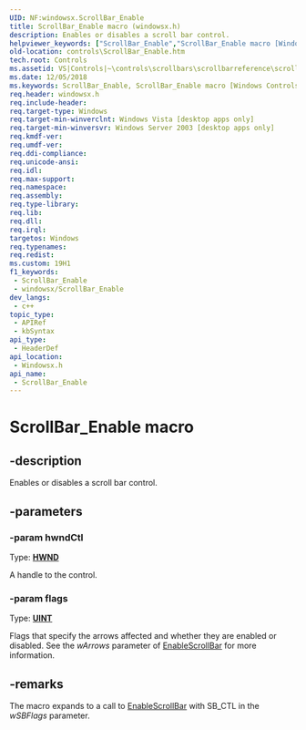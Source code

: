 ```yaml
---
UID: NF:windowsx.ScrollBar_Enable
title: ScrollBar_Enable macro (windowsx.h)
description: Enables or disables a scroll bar control.
helpviewer_keywords: ["ScrollBar_Enable","ScrollBar_Enable macro [Windows Controls]","_win32_ScrollBar_Enable","_win32_ScrollBar_Enable_cpp","controls.ScrollBar_Enable","controls._win32_ScrollBar_Enable","windowsx/ScrollBar_Enable"]
old-location: controls\ScrollBar_Enable.htm
tech.root: Controls
ms.assetid: VS|Controls|~\controls\scrollbars\scrollbarreference\scrollbarmacros\scrollbar_enable.htm
ms.date: 12/05/2018
ms.keywords: ScrollBar_Enable, ScrollBar_Enable macro [Windows Controls], _win32_ScrollBar_Enable, _win32_ScrollBar_Enable_cpp, controls.ScrollBar_Enable, controls._win32_ScrollBar_Enable, windowsx/ScrollBar_Enable
req.header: windowsx.h
req.include-header: 
req.target-type: Windows
req.target-min-winverclnt: Windows Vista [desktop apps only]
req.target-min-winversvr: Windows Server 2003 [desktop apps only]
req.kmdf-ver: 
req.umdf-ver: 
req.ddi-compliance: 
req.unicode-ansi: 
req.idl: 
req.max-support: 
req.namespace: 
req.assembly: 
req.type-library: 
req.lib: 
req.dll: 
req.irql: 
targetos: Windows
req.typenames: 
req.redist: 
ms.custom: 19H1
f1_keywords:
 - ScrollBar_Enable
 - windowsx/ScrollBar_Enable
dev_langs:
 - c++
topic_type:
 - APIRef
 - kbSyntax
api_type:
 - HeaderDef
api_location:
 - Windowsx.h
api_name:
 - ScrollBar_Enable
---
```


# ScrollBar_Enable macro


## -description

Enables or disables a scroll bar control.

## -parameters

### -param hwndCtl

Type: <b><a href="https://docs.microsoft.com/windows/desktop/WinProg/windows-data-types">HWND</a></b>

A handle to the control.

### -param flags

Type: <b><a href="https://docs.microsoft.com/windows/desktop/WinProg/windows-data-types">UINT</a></b>

Flags that specify the arrows affected and whether they are enabled or disabled. See the <i>wArrows</i> parameter of <a href="https://docs.microsoft.com/windows/desktop/api/winuser/nf-winuser-enablescrollbar">EnableScrollBar</a> for more information.

## -remarks

The macro expands to a call to <a href="https://docs.microsoft.com/windows/desktop/api/winuser/nf-winuser-enablescrollbar">EnableScrollBar</a> with SB_CTL in the <i>wSBFlags</i> parameter.

